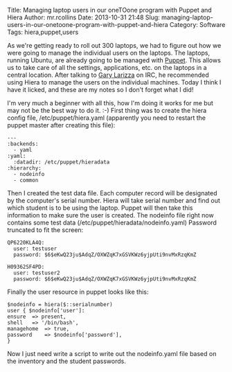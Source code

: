 Title: Managing laptop users in our oneTOone program with Puppet and Hiera
Author: mr.rcollins
Date: 2013-10-31 21:48
Slug: managing-laptop-users-in-our-onetoone-program-with-puppet-and-hiera
Category: Software
Tags: hiera,puppet,users

As we're getting ready to roll out 300 laptops, we had to figure out how we were going to manage the individual users on the laptops. The laptops, running Ubuntu, are already going to be managed with [Puppet](http://puppetlabs.com/). This allows us to take care of all the settings, applications, etc. on the laptops in a central location. After talking to [Gary Larizza](http://projects.puppetlabs.com/users/908) on IRC, he recommended using Hiera to manage the users on the individual machines. Today I think I have it licked, and these are my notes so I don't forget what I did!

I'm very much a beginner with all this, how I'm doing it works for me but may not be the best way to do it. :-) First thing was to create the hiera config file, /etc/puppet/hiera.yaml (apparently you need to restart the puppet master after creating this file):

    ---
    :backends:
      - yaml
    :yaml:
      :datadir: /etc/puppet/hieradata
    :hierarchy:
      - nodeinfo
      - common

Then I created the test data file. Each computer record will be designated by the computer's serial number. Hiera will take serial number and find out which student is to be using the laptop. Puppet will then take this information to make sure the user is created. The nodeinfo file right now contains some test data (/etc/puppet/hieradata/nodeinfo.yaml) Password truncated to fit the screen:

    QP6220KLA4Q:
      user: testuser
      password: $6$eKwQ23ju$AdqZ/OXWZqK7xGSVKWz6yjpUti9nvMxRzqKmZ
    
    H09362SF4PD:
      user: testuser2
      password: $6$eKwQ23ju$AdqZ/OXWZqK7xGSVKWz6yjpUti9nvMxRzqKmZ

Finally the user resource in puppet looks like this:

    $nodeinfo = hiera($::serialnumber)
    user { $nodeinfo['user']:
    ensure  => present,
    shell   => '/bin/bash',
    managehome  => true,
    password    => $nodeinfo['password'],
    }

Now I just need write a script to write out the nodeinfo.yaml file based on the inventory and the student passwords. 
